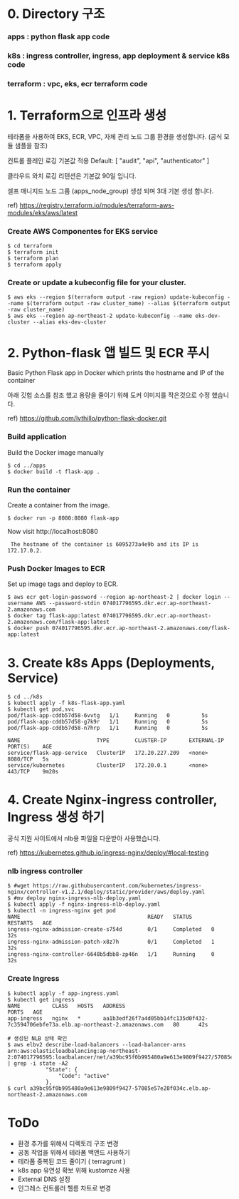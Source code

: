# 0. Directory 구조
### apps : python flask app code
### k8s : ingress controller, ingress, app deployment & service k8s code 
### terraform : vpc, eks, ecr terraform code

# 1. Terraform으로 인프라 생성
테라폼을 사용하여 EKS, ECR, VPC, 자체 관리 노드 그룹 환경을 생성합니다. (공식 모듈 샘플을 참조)

컨트롤 플레인 로깅 기본값 적용 Default: [ "audit", "api", "authenticator" ]

클라우드 와치 로깅 리텐션은 기본값 90일 입니다.

셀프 매니지드 노드 그룹 (apps_node_group) 생성 되며 3대 기본 생성 합니다. 

ref) https://registry.terraform.io/modules/terraform-aws-modules/eks/aws/latest

### Create AWS Componentes for EKS service
```
$ cd terraform
$ terraform init
$ terraform plan
$ terraform apply
```

### Create or update a kubeconfig file for your cluster.
```
$ aws eks --region $(terraform output -raw region) update-kubeconfig --name $(terraform output -raw cluster_name) --alias $(terraform output -raw cluster_name)
$ aws eks --region ap-northeast-2 update-kubeconfig --name eks-dev-cluster --alias eks-dev-cluster
```

# 2. Python-flask 앱 빌드 및 ECR 푸시
Basic Python Flask app in Docker which prints the hostname and IP of the container

아래 깃헙 소스를 참조 했고 용량을 줄이기 위해 도커 이미지를 작은것으로 수정 했습니다. 

ref) https://github.com/lvthillo/python-flask-docker.git

### Build application
Build the Docker image manually
```
$ cd ../apps
$ docker build -t flask-app .
```

### Run the container
Create a container from the image.
```
$ docker run -p 8080:8080 flask-app
```

Now visit http://localhost:8080
```
 The hostname of the container is 6095273a4e9b and its IP is 172.17.0.2. 
```

### Push Docker Images to ECR
Set up image tags and deploy to ECR.
```
$ aws ecr get-login-password --region ap-northeast-2 | docker login --username AWS --password-stdin 074017796595.dkr.ecr.ap-northeast-2.amazonaws.com
$ docker tag flask-app:latest 074017796595.dkr.ecr.ap-northeast-2.amazonaws.com/flask-app:latest
$ docker push 074017796595.dkr.ecr.ap-northeast-2.amazonaws.com/flask-app:latest
```

# 3. Create k8s Apps (Deployments, Service)
```
$ cd ../k8s
$ kubectl apply -f k8s-flask-app.yaml
$ kubectl get pod,svc
pod/flask-app-cddb57d58-6vvtg   1/1     Running   0          5s
pod/flask-app-cddb57d58-g7k9r   1/1     Running   0          5s
pod/flask-app-cddb57d58-n7hrp   1/1     Running   0          5s

NAME                        TYPE        CLUSTER-IP       EXTERNAL-IP   PORT(S)    AGE
service/flask-app-service   ClusterIP   172.20.227.209   <none>        8080/TCP   5s
service/kubernetes          ClusterIP   172.20.0.1       <none>        443/TCP    9m20s

```

# 4. Create Nginx-ingress controller, Ingress 생성 하기
공식 지원 사이트에서 nlb용 파일을 다운받아 사용했습니다.

ref) https://kubernetes.github.io/ingress-nginx/deploy/#local-testing
### nlb ingress controller
```commandline
$ #wget https://raw.githubusercontent.com/kubernetes/ingress-nginx/controller-v1.2.1/deploy/static/provider/aws/deploy.yaml
$ #mv deploy nginx-ingress-nlb-deploy.yaml
$ kubectl apply -f nginx-ingress-nlb-deploy.yaml
$ kubectl -n ingress-nginx get pod
NAME                                        READY   STATUS      RESTARTS   AGE
ingress-nginx-admission-create-s754d        0/1     Completed   0          32s
ingress-nginx-admission-patch-x8z7h         0/1     Completed   1          32s
ingress-nginx-controller-6648b5dbb8-zp46n   1/1     Running     0          32s
```

### Create Ingress 
```commandline
$ kubectl apply -f app-ingress.yaml
$ kubectl get ingress 
NAME          CLASS   HOSTS   ADDRESS                                                                              PORTS   AGE
app-ingress   nginx   *       aa1b3edf26f7a4d05bb14fc135d0f432-7c3594706ebfe73a.elb.ap-northeast-2.amazonaws.com   80      42s

# 생성된 NLB 상태 확인
$ aws elbv2 describe-load-balancers --load-balancer-arns arn:aws:elasticloadbalancing:ap-northeast-2:074017796595:loadbalancer/net/a39bc95f0b995480a9e613e9809f9427/57085e57e28f034c | grep -i state -A2
            "State": {
                "Code": "active"
            },
$ curl a39bc95f0b995480a9e613e9809f9427-57085e57e28f034c.elb.ap-northeast-2.amazonaws.com
```

# ToDo
- 환경 추가를 위해서 디렉토리 구조 변경
- 공동 작업을 위해서 테라폼 백앤드 사용하기
- 테라폼 중복된 코드 줄이기 ( terragrunt )
- k8s app 유연성 확보 위해 kustomze 사용
- External DNS 설정
- 인그레스 컨트롤러 헬름 차트로 변경
